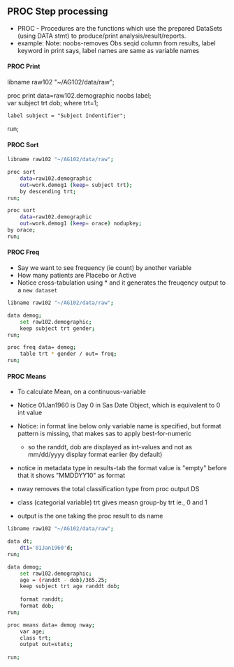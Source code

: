 ## PROC Step processing

* PROC - Procedures are the functions which use the prepared DataSets (using DATA stmt) to produce/print analysis/result/reports.
* example: Note: noobs-removes Obs seqid column from results, label keyword in print says, label names are same as variable names

#### PROC Print

libname raw102 "~/AG102/data/raw";

proc
    print data=raw102.demographic noobs label;    
    var subject trt dob;
    where trt=1;
    
    label subject = "Subject Indentifier";
run;

#### PROC Sort
```bash
libname raw102 "~/AG102/data/raw";

proc sort 
    data=raw102.demographic 
    out=work.demog1 (keep= subject trt);    
    by descending trt;
run;

proc sort 
    data=raw102.demographic 
    out=work.demog1 (keep= orace) nodupkey;    
by orace;
run;
```

#### PROC Freq
* Say we want to see frequency (ie count) by another variable
* How many patients are Placebo or Active
* Notice cross-tabulation using * and it generates the freuqency output to a `new dataset `

```bash
libname raw102 "~/AG102/data/raw";

data demog;
    set raw102.demographic;
    keep subject trt gender;
run;

proc freq data= demog;
    table trt * gender / out= freq;
run;
```
#### PROC Means
* To calculate Mean, on a continuous-variable
* Notice 01Jan1960 is Day 0 in Sas Date Object, which is equivalent to 0 int value
* Notice: in format line below only variable name is specified, but format pattern is missing, that makes sas to apply best-for-numeric
    * so the randdt, dob are displayed as int-values and not as mm/dd/yyyy display format earlier (by default)
* notice in metadata type in results-tab the format value is "empty" before that it shows "MMDDYY10" as format

* nway removes the total classification type from proc output DS
* class (categorial variable) trt gives measn group-by trt ie., 0 and 1
* output is the one taking the proc result to ds name

```bash
libname raw102 "~/AG102/data/raw";

data dt;
    dt1='01Jan1960'd;   
run;

data demog;
    set raw102.demographic;
    age = (randdt - dob)/365.25;
    keep subject trt age randdt dob;
    
    format randdt;
    format dob;
run;

proc means data= demog nway;
    var age;
    class trt;
    output out=stats;
    
run;
```

